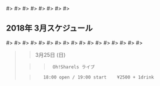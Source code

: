 #>
#>
#>
#>
#>
#>
#>
#>
##  2018年 3月スケジュール
>>
>>
#>
#>
#>
#>
#>
#>
#>
#>
#>
#>
#>
#>
#>
#>
#>
#>
#>
>>
>>
>>>
>>
>>>
>>
>>
>>>
>>
>>>
>>>
>>>
>>
>>
>>
>>
>>			
>>				
>>
> 
>
>
>
>
>

>
>
>> 
> 
>
>				
>
>
>
>
>>     
>
>
>
> 
> 				
>
>
>
>>>
>
>>>
>
>
>
>
>
>
>
>
>
>
>
>>>
>
>
>
>
> 
>>  3月25日 (日)
>>
>>>
>>				
>>         
>
>
>
>
>
>
>>>      Oh!Sharels ライブ     
>
>>
>
>
>>>
>
>>          
>
>
>>
>
>>          
>
>
>>
>
>
>>
>>          
>
>>
>>     
>
>>          
>
>
>
>
>
>
>
>
>
>>        18:00 open / 19:00 start    ¥2500 + 1drink
>
>
>
>
>
>
>
>
>

